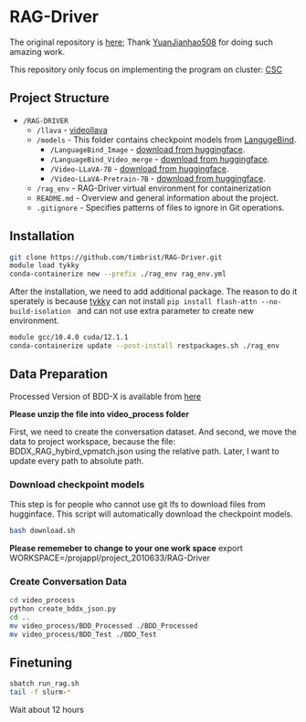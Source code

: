 # RAG-Driver

The original repository is [here](https://github.com/YuanJianhao508/RAG-Driver); 
Thank [YuanJianhao508](https://github.com/YuanJianhao508) for doing such amazing work.

This repository only focus on implementing the program on cluster: [CSC](https://github.com/CSCfi)


## Project Structure

- `/RAG-DRIVER`   
  - `/llava`          - [videollava](https://github.com/PKU-YuanGroup/Video-LLaVA)
  - `/models`         - This folder contains checkpoint models from [LangugeBind](https://huggingface.co/LanguageBind).
    - `/LanguageBind_Image`         - [download from huggingface](https://huggingface.co/LanguageBind/LanguageBind_Image).
    - `/LanguageBind_Video_merge`   - [download from huggingface](https://huggingface.co/LanguageBind/LanguageBind_Video_merge).
    - `/Video-LLaVA-7B`             - [download from huggingface](https://huggingface.co/LanguageBind/Video-LLaVA-7B).
    - `/Video-LLaVA-Pretrain-7B`    - [download from huggingface](https://huggingface.co/LanguageBind/Video-LLaVA-Pretrain-7B).
  - `/rag_env`         - RAG-Driver virtual environment for containerization  
  - `README.md`     - Overview and general information about the project.
  - `.gitignore`    - Specifies patterns of files to ignore in Git operations.

## Installation

```bash 
git clone https://github.com/timbrist/RAG-Driver.git
module load tykky
conda-containerize new --prefix ./rag_env rag_env.yml
```

After the installation, we need to add additional package.
The reason to do it sperately is because [tykky]() can not install ```pip install flash-attn --no-build-isolation ``` and can not use extra parameter to create new environment.

```bash 
module gcc/10.4.0 cuda/12.1.1 
conda-containerize update --post-install restpackages.sh ./rag_env
```


## Data Preparation

Processed Version of BDD-X is available from [here](https://drive.google.com/file/d/14a3QTkWRelAZs-kW_2U5tjYcAm2l8VbF/view)

**Please unzip the file into video_process folder**

First, we need to create the conversation dataset. 
And second, we move the data to project workspace, because the file: BDDX_RAG_hybird_vpmatch.json using the relative path.
Later, I want to update every path to absolute path. 


### Download checkpoint models

This step is for people who cannot use git lfs to download files from hugginface. 
This script will automatically download the checkpoint models.

```bash
bash download.sh
```
**Please rememeber to change to your one work space** export WORKSPACE=/projappl/project_2010633/RAG-Driver

### Create Conversation Data

```bash
cd video_process
python create_bddx_json.py
cd ..
mv video_process/BDD_Processed ./BDD_Processed
mv video_process/BDD_Test ./BDD_Test
```


## Finetuning

```bash
sbatch run_rag.sh
tail -f slurm-*
```

Wait about 12 hours


